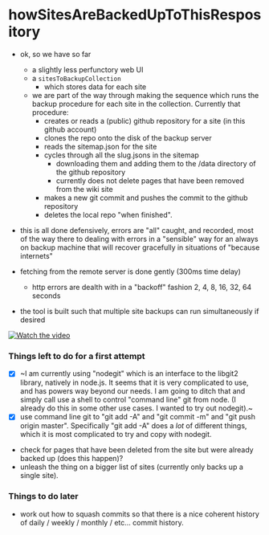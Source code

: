 # howSitesAreBackedUpToThisRespository

* ok, so we have so far
  * a slightly less perfunctory web UI
  * a `sitesToBackupCollection` 
    * which stores data for each site
  * we are part of the way through making the sequence which runs the backup procedure for each site in the collection. Currently that procedure:
    * creates or reads a (public) github repository for a site (in this github account)
    * clones the repo onto the disk of the backup server
    * reads the sitemap.json for the site
    * cycles through all the slug.jsons in the sitemap
      * downloading them and adding them to the /data directory of the github repository
      * currently does not delete pages that have been removed from the wiki site
    * makes a new git commit and pushes the commit to the github repository
    * deletes the local repo "when finished".

* this is all done defensively, errors are "all" caught, and recorded, most of the way there to dealing with errors in a "sensible" way for an always on backup machine that will recover gracefully in situations of "because internets"

* fetching from the remote server is done gently (300ms time delay)
  * http errors are dealth with in a "backoff" fashion 2, 4, 8, 16, 32, 64 seconds

* the tool is built such that multiple site backups can run simultaneously if desired

[![Watch the video](https://img.youtube.com/vi/lQPiEFRNrFs/maxresdefault.jpg)](https://youtu.be/lQPiEFRNrFs)

### Things left to do for a first attempt
* [x] ~I am currently using "nodegit" which is an interface to the libgit2 library, natively in node.js. It seems that it is very complicated to use, and has powers way beyond our needs. I am going to ditch that and simply call use a shell to control "command line" git from node. (I already do this in some other use cases. I wanted to try out nodegit).~
* [x] use command line git to "git add -A" and "git commit -m" and "git push origin master".  Specifically "git add -A" does a _lot_ of different things, which it is most complicated to try and copy with nodegit.
* check for pages that have been deleted from the site but were already backed up (does this happen)?
* unleash the thing on a bigger list of sites (currently only backs up a single site).


### Things to do later
* work out how to squash commits so that there is a nice coherent history of daily / weekly / monthly / etc... commit history.
